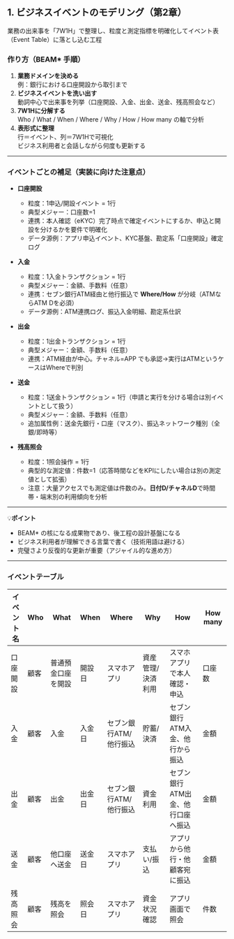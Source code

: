 ## 1. ビジネスイベントのモデリング（第2章）
業務の出来事を「7W1H」で整理し、粒度と測定指標を明確化してイベント表（Event Table）に落とし込む工程

### 作り方（BEAM* 手順）
1. **業務ドメインを決める**  
   例：銀行における口座開設から取引まで
2. **ビジネスイベントを洗い出す**  
   動詞中心で出来事を列挙（口座開設、入金、出金、送金、残高照会など）
3. **7W1Hに分解する**  
   Who / What / When / Where / Why / How / How many の軸で分析
4. **表形式に整理**  
   行＝イベント、列＝7W1Hで可視化  
   ビジネス利用者と会話しながら何度も更新する

---

### イベントごとの補足（実装に向けた注意点）
- **口座開設**
  - 粒度：1申込/開設イベント = 1行
  - 典型メジャー：口座数=1
  - 連携：本人確認（eKYC）完了時点で確定イベントにするか、申込と開設を分けるかを要件で明確化
  - データ源例：アプリ申込イベント、KYC基盤、勘定系「口座開設」確定ログ

- **入金**
  - 粒度：1入金トランザクション = 1行
  - 典型メジャー：金額、手数料（任意）
  - 連携：セブン銀行ATM経由と他行振込で **Where/How** が分岐（ATMならATM Dを必須）
  - データ源例：ATM連携ログ、振込入金明細、勘定系仕訳

- **出金**
  - 粒度：1出金トランザクション = 1行
  - 典型メジャー：金額、手数料（任意）
  - 連携：ATM経由が中心。チャネル=APP でも承認→実行はATMというケースはWhereで判別

- **送金**
  - 粒度：1送金トランザクション = 1行（申請と実行を分ける場合は別イベントとして扱う）
  - 典型メジャー：金額、手数料（任意）
  - 追加属性例：送金先銀行・口座（マスク）、振込ネットワーク種別（全銀/即時等）

- **残高照会**
  - 粒度：1照会操作 = 1行
  - 典型的な測定値：件数=1（応答時間などをKPIにしたい場合は別の測定値として拡張）
  - 注意：大量アクセスでも測定値は件数のみ。**日付D/チャネルD**で時間帯・端末別の利用傾向を分析

---

💡**ポイント**
- BEAM\* の核になる成果物であり、後工程の設計基盤になる  
- ビジネス利用者が理解できる言葉で書く（技術用語は避ける）  
- 完璧さより反復的な更新が重要（アジャイル的な進め方）  

---

### イベントテーブル

| イベント名 | Who | What | When | Where | Why | How | How many |
|------------|-----|------|------|-------|-----|-----|----------|
| 口座開設 | 顧客 | 普通預金口座を開設 | 開設日 | スマホアプリ | 資産管理/決済利用 | スマホアプリで本人確認・申込 | 口座数 |
| 入金 | 顧客 | 入金 | 入金日 | セブン銀行ATM/他行振込 | 貯蓄/決済 | セブン銀行ATM入金、他行から振込 | 金額 |
| 出金 | 顧客 | 出金 | 出金日 | セブン銀行ATM/他行振込 | 資金利用 | セブン銀行ATM出金、他行口座へ振込 | 金額 |
| 送金 | 顧客 | 他口座へ送金 | 送金日 | スマホアプリ | 支払い/振込 | アプリから他行・他顧客宛に振込 | 金額 |
| 残高照会 | 顧客 | 残高を照会 | 照会日 | スマホアプリ | 資金状況確認 | アプリ画面で照会 | 件数 |





